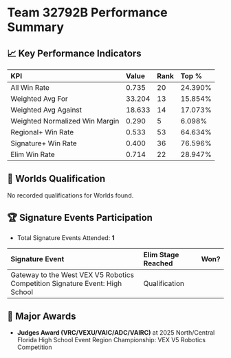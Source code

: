 # Team 32792B Performance Summary

## 📈 Key Performance Indicators
| KPI | Value | Rank | Top % |
|:---|:-----|:----|:------|
| All Win Rate | 0.735 | 20 | 24.390% |
| Weighted Avg For | 33.204 | 13 | 15.854% |
| Weighted Avg Against | 18.633 | 14 | 17.073% |
| Weighted Normalized Win Margin | 0.290 | 5 | 6.098% |
| Regional+ Win Rate | 0.533 | 53 | 64.634% |
| Signature+ Win Rate | 0.400 | 36 | 76.596% |
| Elim Win Rate | 0.714 | 22 | 28.947% |


## 🎯 Worlds Qualification
No recorded qualifications for Worlds found.

## 🏆 Signature Events Participation
- Total Signature Events Attended: **1**

| Signature Event | Elim Stage Reached | Won? |
|:----------------|:-------------------|:----|
| Gateway to the West VEX V5 Robotics Competition Signature Event: High School | Qualification |  |


## 🥇 Major Awards
- **Judges Award (VRC/VEXU/VAIC/ADC/VAIRC)** at 2025 North/Central Florida High School Event Region Championship: VEX V5 Robotics Competition

